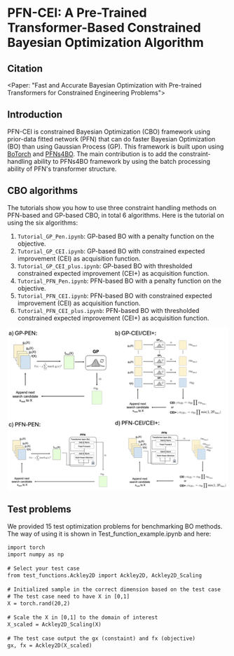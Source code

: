 # PFN-CEI: A Pre-Trained Transformer-Based Constrained Bayesian Optimization Algorithm

## Citation
<Paper: "Fast and Accurate Bayesian Optimization with Pre-trained Transformers for Constrained Engineering Problems">

## Introduction
PFN-CEI is constrained Bayesian Optimization (CBO) framework using prior-data fitted network (PFN) that can do faster Bayesian Optimization (BO) than using Gaussian Process (GP). This framework is built upon using [BoTorch](https://github.com/pytorch/botorch) and [PFNs4BO](https://github.com/automl/PFNs4BO). The main contribution is to add the constraint-handling ability to PFNs4BO framework by using the batch processing ability of PFN's transformer structure.  

## CBO algorithms
The tutorials show you how to use three constraint handling methods on PFN-based and GP-based CBO, in total 6 algorithms. Here is the tutorial on using the six algorithms:
1. `Tutorial_GP_Pen.ipynb`: GP-based BO with a penalty function on the objective.
2. `Tutorial_GP_CEI.ipynb`: GP-based BO with constrained expected improvement (CEI) as acquisition function.
3. `Tutorial_GP_CEI_plus.ipynb`: GP-based BO with thresholded constrained expected improvement (CEI+) as acquisition function.
4. `Tutorial_PFN_Pen.ipynb`: PFN-based BO with a penalty function on the objective.
5. `Tutorial_PFN_CEI.ipynb`: PFN-based BO with constrained expected improvement (CEI) as acquisition function.
6. `Tutorial_PFN_CEI_plus.ipynb`: PFN-based BO with thresholded constrained expected improvement (CEI+) as acquisition function.

![Visual](image.png)

## Test problems
We provided 15 test optimization problems for benchmarking BO methods. The way of using it is shown in Test_function_example.ipynb and here:
```
import torch
import numpy as np

# Select your test case
from test_functions.Ackley2D import Ackley2D, Ackley2D_Scaling

# Initialized sample in the correct dimension based on the test case
# The test case need to have X in [0,1]
X = torch.rand(20,2)

# Scale the X in [0,1] to the domain of interest
X_scaled = Ackley2D_Scaling(X)

# The test case output the gx (constaint) and fx (objective)
gx, fx = Ackley2D(X_scaled)
```
